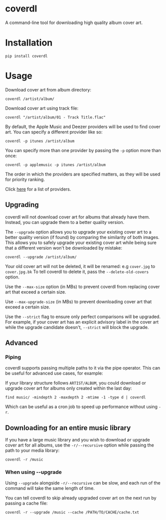 # coverdl
A command-line tool for downloading high quality album cover art.

# Installation

```
pip install coverdl
```

# Usage

Download cover art from album directory:

```
coverdl /artist/album/
```

Download cover art using track file:
```
coverdl "/artist/album/01 - Track Title.flac"
```

By default, the Apple Music and Deezer providers will be used to find cover art. You can specify a different provider like so:

```
coverdl -p itunes /artist/album
```

You can specify more than one provider by passing the `-p` option more than once:

```
coverdl -p applemusic -p itunes /artist/album
```

The order in which the providers are specified matters, as they will be used for priority ranking.

Click [here](https://github.com/viown/coverdl/blob/main/coverdl/providers/source.py#L3) for a list of providers.

## Upgrading

coverdl will not download cover art for albums that already have them. Instead, you can upgrade them to a better quality version.

The `--upgrade` option allows you to upgrade your existing cover art to a better quality version (if found) by comparing the similarity of both images. This allows you to safely upgrade your existing cover art while being sure that a different version won't be downloaded by mistake:

```
coverdl --upgrade /artist/album/
```

Your old cover art will not be deleted, it will be renamed: e.g `cover.jpg` to `cover.jpg.bk`
To tell coverdl to delete it, pass the `--delete-old-covers` option.

Use the `--max-size` option (in MBs) to prevent coverdl from replacing cover art that exceed a certain size.

Use `--max-upgrade-size` (in MBs) to prevent downloading cover art that exceed a certain size.

Use the `--strict` flag to ensure only perfect comparisons will be upgraded. For example, if your cover art has an explicit advisory label in the cover art while the upgrade candidate doesn't, `--strict` will block the upgrade.

## Advanced

### Piping

coverdl supports passing multiple paths to it via the pipe operator. This can be useful for advanced use cases, for example:

If your library structure follows `ARTIST/ALBUM`, you could download or upgrade cover art for albums only created within the last day:

```
find music/ -mindepth 2 -maxdepth 2 -mtime -1 -type d | coverdl
```
Which can be useful as a cron job to speed up performance without using `-r`.

## Downloading for an entire music library

If you have a large music library and you wish to download or upgrade cover art for all albums, use the `-r/--recursive` option while passing the path to your media library:

```
coverdl -r /music
```

### When using --upgrade

Using `--upgrade` alongside `-r/--recursive` can be slow, and each run of the command will take the same length of time.

You can tell coverdl to skip already upgraded cover art on the next run by passing a cache file:
```
coverdl -r --upgrade /music --cache /PATH/TO/CACHE/cache.txt
```

